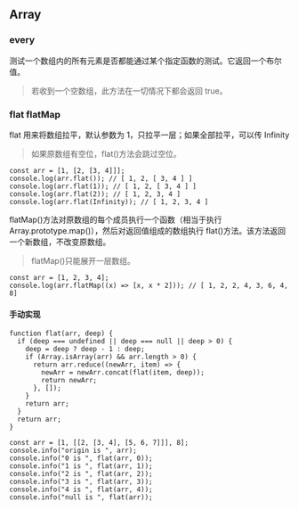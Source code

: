 ## Array

### every

测试一个数组内的所有元素是否都能通过某个指定函数的测试。它返回一个布尔值。

> 若收到一个空数组，此方法在一切情况下都会返回 true。

### flat flatMap

flat 用来将数组拉平，默认参数为 1，只拉平一层；如果全部拉平，可以传 Infinity

> 如果原数组有空位，flat()方法会跳过空位。

```
const arr = [1, [2, [3, 4]]];
console.log(arr.flat()); // [ 1, 2, [ 3, 4 ] ]
console.log(arr.flat(1)); // [ 1, 2, [ 3, 4 ] ]
console.log(arr.flat(2)); // [ 1, 2, 3, 4 ]
console.log(arr.flat(Infinity)); // [ 1, 2, 3, 4 ]
```

flatMap()方法对原数组的每个成员执行一个函数（相当于执行 Array.prototype.map()），然后对返回值组成的数组执行 flat()方法。该方法返回一个新数组，不改变原数组。

> flatMap()只能展开一层数组。

```
const arr = [1, 2, 3, 4];
console.log(arr.flatMap((x) => [x, x * 2])); // [ 1, 2, 2, 4, 3, 6, 4, 8]
```

#### 手动实现

```
function flat(arr, deep) {
  if (deep === undefined || deep === null || deep > 0) {
    deep = deep ? deep - 1 : deep;
    if (Array.isArray(arr) && arr.length > 0) {
      return arr.reduce((newArr, item) => {
        newArr = newArr.concat(flat(item, deep));
        return newArr;
      }, []);
    }
    return arr;
  }
  return arr;
}

const arr = [1, [[2, [3, 4], [5, 6, 7]]], 8];
console.info("origin is ", arr);
console.info("0 is ", flat(arr, 0));
console.info("1 is ", flat(arr, 1));
console.info("2 is ", flat(arr, 2));
console.info("3 is ", flat(arr, 3));
console.info("4 is ", flat(arr, 4));
console.info("null is ", flat(arr));
```
